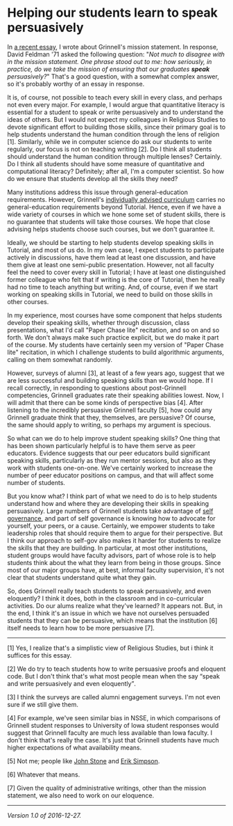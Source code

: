 Helping our students learn to speak persuasively
================================================

In [a recent essay](grinnell-mission-statement), I wrote about Grinnell's
mission statement.  In response, David Feldman '71 asked the following
question: "*Not much to disagree with in the mission statement. One phrase stood out to me: how seriously, in practice, do we take the mission of ensuring that our graduates **speak** persuasively?*"  That's a good question, with a
somewhat complex answer, so it's probably worthy of an essay in response.

It is, of course, not possible to teach every skill in every class,
and perhaps not even every major.  For example, I would argue that
quantitative literacy is essential for a student to speak or write
persuasively and to understand the ideas of others.  But I would
not expect my colleagues in Religious Studies to devote significant
effort to building those skills, since their primary goal is to help
students understand the human condition through the lens of religion
[1].  Similarly, while we in computer science do ask our students to
write regularly, our focus is not on teaching writing [2].  Do I think
all students should understand the human condition through multiple
lenses?  Certainly.  Do I think all students should have some measure
of quantitative and computational literacy?  Definitely; after all,
I'm a computer scientist.  So how do we ensure that students develop
all the skills they need?

Many institutions address this issue through general-education
requirements.  However, Grinnell's [individually advised
curriculum](individually-advised-curriculum) carries no general-education
requirements beyond Tutorial.  Hence, even if we have a wide variety
of courses in which we hone some set of student skills, there is no
guarantee that students will take those courses.  We hope that close
advising helps students choose such courses, but we don't guarantee it.

Ideally, we should be starting to help students develop speaking
skills in Tutorial, and most of us do.  In my own case, I expect
students to participate actively in discussions, have them lead at
least one discussion, and have them give at least one semi-public
presentation. However, not all faculty feel the need to cover every skill
in Tutorial; I have at least one distinguished former colleague who felt
that if writing is the core of Tutorial, then he really had no time to
teach anything but writing.  And, of course, even if we start working on
speaking skills in Tutorial, we need to build on those skills in other
courses.

In my experience, most courses have some component that helps students
develop their speaking skills, whether through discussion, class
presentations, what I'd call "Paper Chase lite" recitation, and so on and
so forth.  We don't always make such practice explicit, but we do make
it part of the course.  My students have certainly seen my version of
"Paper Chase lite" recitation, in which I challenge students to build
algorithmic arguments, calling on them somewhat randomly.

However, surveys of alumni [3], at least of a few years ago, suggest that
we are less successful and building speaking skills than we would hope.
If I recall correctly, in responding to questions about post-Grinnell
competencies, Grinnell graduates rate their speaking abilities lowest.
Now, I will admit that there can be some kinds of perspective bias [4].
After listening to the incredibly persuasive Grinnell faculty [5], how
could any Grinnell graduate think that they, themselves, are persuasive?
Of course, the same should apply to writing, so perhaps my argument
is specious.

So what can we do to help improve student speaking skills?  One thing that
has been shown particularly helpful is to have them serve as peer
educators.  Evidence suggests that our peer educators build significant
speaking skills, particularly as they run mentor sessions, but also as
they work with students one-on-one.  We've certainly worked to increase
the number of peer educator positions on campus, and that will affect
some number of students.

But you know what?  I think part of what we need to do is to help students
understand how and where they are developing their skills in speaking
persuasively.  Large numbers of Grinnell students take advantage of
[self governance](self-gov-musings), and part of self governance is
knowing how to advocate for yourself, your peers, or a cause.  Certainly,
we empower students to take leadership roles that should require them to
argue for their perspective.  But I think our approach to self-gov
also makes it harder for students to realize the skills that they are
building.  In particular, at most other institutions, student groups
would have faculty advisors, part of whose role is to help students
think about the what they learn from being in those groups.  Since most
of our major groups have, at best, informal faculty supervision, it's
not clear that students understand quite what they gain.

So, does Grinnell really teach students to speak persuasively, and even
eloquently?  I think it does, both in the classroom and in co-curricular
activities.  Do our alums realize what they've learned?  It appears not.
But, in the end, I think it's an issue in which we have not ourselves
persuaded students that they can be persuasive, which means that the
institution [6] itself needs to learn how to be more persuasive [7].

---

[1] Yes, I realize that's a simplistic view of Religious Studies, but i think
it suffices for this essay.

[2] We do try to teach students how to write persuasive proofs
and eloquent code.  But I don't think that's what most people mean when
the say <q>speak and write persuasively and even eloquently</q>.

[3] I think the surveys are called alumni engagement surveys.  I'm not
even sure if we still give them.

[4] For example, we've seen similar bias in NSSE, in which comparisons of
Grinnell student responses to University of Iowa student responses would
suggest that Grinnell faculty are much less available than Iowa faculty.
I don't think that's really the case.  It's just that Grinnell students have
much higher expectations of what availability means.

[5] Not me; people like [John Stone](john-david-stone) and [Erik
Simpson](erik-simpson).

[6] Whatever that means.

[7] Given the quality of administrative writings, other than the
mission statement, we also need to work on our eloquence.

---

*Version 1.0 of 2016-12-27.*
